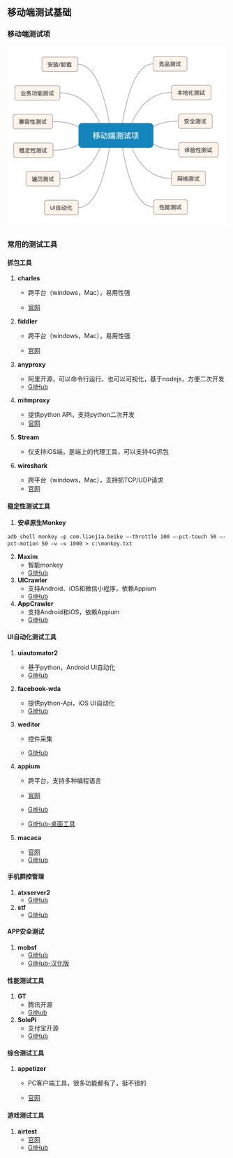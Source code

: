 ## 移动端测试基础

### 移动端测试项

![](/assets/testing_theory/m_test.jpg)

### 常用的测试工具

#### 抓包工具

1. **charles**

   - 跨平台（windows，Mac），易用性强

   - [官网](https://www.charlesproxy.com/)

2. **fiddler**

   - 跨平台（windows，Mac），易用性强

   - [官网](https://www.telerik.com/fiddler)

3. **anyproxy**

   - 阿里开源，可以命令行运行，也可以可视化，基于nodejs，方便二次开发
   - [GitHub](https://github.com/alibaba/anyproxy)

4. **mitmproxy**

   - 提供python API，支持python二次开发
   - [官网](https://www.mitmproxy.org/)

5. **Stream**

   - 仅支持iOS端，是端上的代理工具，可以支持4G抓包

6. **wireshark**

   - 跨平台（windows，Mac），支持抓TCP/UDP请求
   - [官网](https://www.wireshark.org/)

#### 稳定性测试工具

1. **安卓原生Monkey**
```shell
adb shell monkey –p com.lianjia.beike –-throttle 100 –-pct-touch 50 –-pct-motion 50 –v –v 1000 > c:\monkey.txt
```
2. **Maxim**
   - 智能monkey
   - [GitHub](https://github.com/zhangzhao4444/Maxim)
3. **UICrawler**
   - 支持Android、iOS和微信小程序，依赖Appium
   - [GitHub](https://github.com/lgxqf/UICrawler)
4. **AppCrawler**
   - 支持Android和iOS，依赖Appium
   - [GitHub](https://github.com/seveniruby/AppCrawler)

#### UI自动化测试工具

1. **uiautomator2**

   - 基于python，Android UI自动化
   - [GitHub](https://github.com/openatx/uiautomator2)

2. **facebook-wda**

   - 提供python-Api，iOS UI自动化
   - [GitHub](https://github.com/openatx/facebook-wda)

3. **weditor**

   - 控件采集

   - [GitHub](https://github.com/openatx/weditor)

4. **appium**

   - 跨平台，支持多种编程语言

   - [官网](http://appium.io/)
   - [GitHub](https://github.com/appium/appium)
   - [GitHub-桌面工具](https://github.com/appium/appium-desktop)

5. **macaca**

   - [官网](https://macacajs.github.io/zh/)
   - [GitHub](https://github.com/alibaba/macaca)

#### 手机群控管理

1. **atxserver2**
   - [GitHub](https://github.com/openatx/atxserver2)
2. **stf**
   - [GitHub](https://github.com/openstf/stf)

#### APP安全测试

1. **mobsf**
   - [GitHub](https://github.com/MobSF/Mobile-Security-Framework-MobSF)
   - [GitHub-汉化版](https://github.com/HackingLab/MobileSF)

#### 性能测试工具

1. **GT**
   - 腾讯开源
   - [Github](https://github.com/Tencent/GT)
2. **SoloPi**
   - 支付宝开源
   - [GitHub](https://github.com/Tencent/GT)

#### 综合测试工具

1. **appetizer**

   - PC客户端工具，很多功能都有了，挺不错的

   - [官网](https://www.appetizer.io/cn/)

#### 游戏测试工具

1. **airtest**
   - [官网](http://airtest.netease.com/)
   - [GitHub](https://github.com/AirtestProject/Airtest)